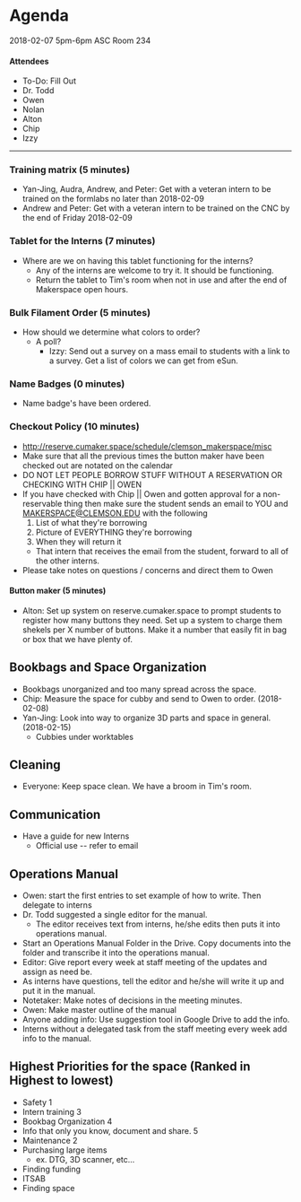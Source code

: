 # Agenda
2018-02-07
5pm-6pm
ASC Room 234

#### Attendees
- To-Do: Fill Out
- Dr. Todd
- Owen
- Nolan
- Alton
- Chip
- Izzy

-----
### Training matrix (5 minutes)
- Yan-Jing, Audra, Andrew, and Peter: Get with a veteran intern to be trained on the formlabs no later than 2018-02-09
- Andrew and Peter: Get with a veteran intern to be trained on the CNC by the end of Friday 2018-02-09

### Tablet for the Interns (7 minutes)
- Where are we on having this tablet functioning for the interns?
  - Any of the interns are welcome to try it. It should be functioning.
  - Return the tablet to Tim's room when not in use and after the end of Makerspace open hours.

### Bulk Filament Order (5 minutes)
- How should we determine what colors to order?
  - A poll?
    - Izzy: Send out a survey on a mass email to students with a link to a survey. Get a list of colors we can get from eSun.

### Name Badges (0 minutes)
- Name badge's have been ordered.

### Checkout Policy (10 minutes)
- http://reserve.cumaker.space/schedule/clemson_makerspace/misc
- Make sure that all the previous times the button maker have been checked out are notated on the calendar
- DO NOT LET PEOPLE BORROW STUFF WITHOUT A RESERVATION OR CHECKING WITH CHIP || OWEN
- If you have checked with Chip || Owen and gotten approval for a non-reservable thing then make sure the student sends an email to YOU and MAKERSPACE@CLEMSON.EDU with the following
    1. List of what they're borrowing
    2. Picture of EVERYTHING they're borrowing
    3. When they will return it
  - That intern that receives the email from the student, forward to all of the other interns.
- Please take notes on questions / concerns and direct them to Owen

#### Button maker (5 minutes)
- Alton: Set up system on reserve.cumaker.space to prompt students to register how many buttons they need. Set up a system to charge them shekels per X number of buttons. Make it a number that easily fit in bag or box that we have plenty of.

## Bookbags and Space Organization
- Bookbags unorganized and too many spread across the space.
- Chip: Measure the space for cubby and send to Owen to order. (2018-02-08)
- Yan-Jing: Look into way to organize 3D parts and space in general. (2018-02-15)
  - Cubbies under worktables

## Cleaning
- Everyone: Keep space clean. We have a broom in Tim's room.

## Communication
- Have a guide for new Interns
  - Official use -- refer to email

## Operations Manual
- Owen: start the first entries to set example of how to write. Then delegate to interns
- Dr. Todd suggested a single editor for the manual.
  - The editor receives text from interns, he/she edits then puts it into operations manual.
- Start an Operations Manual Folder in the Drive. Copy documents into the folder and transcribe it into the operations manual.
- Editor: Give report every week at staff meeting of the updates and assign as need be.
- As interns have questions, tell the editor and he/she will write it up and put it in the manual.
- Notetaker: Make notes of decisions in the meeting minutes.
- Owen: Make master outline of the manual
- Anyone adding info: Use suggestion tool in Google Drive to add the info.
- Interns without a delegated task from the staff meeting every week add info to the manual.

## Highest Priorities for the space (Ranked in Highest to lowest)
- Safety 1
- Intern training 3
- Bookbag Organization 4
- Info that only you know, document and share. 5
- Maintenance 2
- Purchasing large items
  - ex. DTG, 3D scanner, etc...
- Finding funding
- ITSAB
- Finding space
